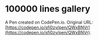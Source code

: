 # 100000 lines gallery

A Pen created on CodePen.io. Original URL: [https://codepen.io/sfi0zy/pen/QWxBNVr](https://codepen.io/sfi0zy/pen/QWxBNVr).

